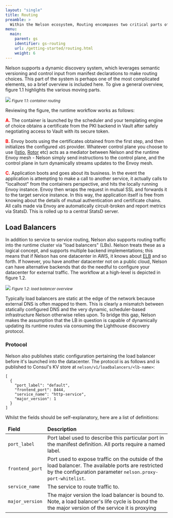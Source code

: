```yaml
---
layout: "single"
title: Routing
preamble: >
  Within the Nelson ecosystem, Routing encompases two critical parts of the system: internal communication (so-called service-to-service), and ingresses traffic from outside the dynamic environment via so-called "load balancers". Given Nelson's strong belief in immutable infrastructure, the way in which these routing systems operate are cutting edge, leverging the latest technology to get the job done effectively.
menu:
  main:
    parent: gs
    identifier: gs-routing
    url: /getting-started/routing.html
    weight: 6
---
```


Nelson supports a dynamic discovery system, which leverages semantic versioning and control input from manifest declarations to make routing choices. This part of the system is perhaps one of the most complicated elements, so a brief overview is included here. To give a general overview, figure 1.1 highlights the various moving parts.

<div class="clearing">
  <img src="/img/routing-design.png" />
  <small><em>Figure 1.1: container routing</em></small>
</div>

Reviewing the figure, the runtime workflow works as follows:

<span style="font-weight: bold; color: red">A.</span> The container is launched by the scheduler and your templating engine of choice obtains a certificate from the PKI backend in Vault after safely negotiating access to Vault with its secure token.

<span style="font-weight: bold; color: red">B.</span> Envoy boots using the certificates obtained from the first step, and then initializes the configured `xDS` provider. Whatever control plane you choose to use ([Istio](https://istio.io/), [Rotor](https://github.com/turbinelabs/rotor) etc) acts as a mediator between Nelson and the runtime Envoy mesh - Nelson simply send instructions to the control plane, and the control plane in turn dynamically streams updates to the Envoy mesh.

<span style="font-weight: bold; color: red">C.</span> Application boots and goes about its business. In the event the application is attempting to make a call to another service, it actually calls to "localhost" from the containers perspective, and hits the locally running Envoy instance. Envoy then wraps the request in mutual SSL and forwards it to the target service instance. In this way, the application itself is free from knowing about the details of mutual authentication and certificate chains. All calls made via Envoy are automatically circuit-broken and report metrics via StatsD. This is rolled up to a central StatsD server.

## Load Balancers

In addition to service to service routing, Nelson also supports routing traffic into the runtime cluster via "load balancers" (LBs). Nelson treats these as a logical concept, and supports multiple backend implementations; this means that if Nelson has one datacenter in AWS, it knows about [ELB](https://aws.amazon.com/elasticloadbalancing/) and so forth. If however, you have another datacenter not on a public cloud, Nelson can have alternative backends that do the needful to configure your datacenter for external traffic. The workflow at a high-level is depicted in figure 1.2.

<div class="clearing">
  <img src="/img/lbs.png" />
  <small><em>Figure 1.2: load balancer overview</em></small>
</div>

Typically load balancers are static at the edge of the network because external DNS is often mapped to them. This is clearly a mismatch between statically configured DNS and the very dynamic, scheduler-based infrastructure Nelson otherwise relies upon. To bridge this gap, Nelson makes the assumption that the LB in question is capable of dynamically updating its runtime routes via consuming the Lighthouse discovery protocol.

### Protocol

Nelson also publishes static configuration pertaining the load balancer before it's launched into the datacenter. The protocol is as follows and is published to Consul's KV store at `nelson/v1/loadbalancers/<lb-name>`:

```
[
  {
    "port_label": "default",
    "frontend_port": 8444,
    "service_name": "http-service",
    "major_version": 1
  }
]
```

Whilst the fields should be self-explanatory, here are a list of definitions:

<table class="table table-striped">
  <thead>
    <tr>
      <td width="20%"><strong>Field</strong></td>
      <td><strong>Description</strong></td>
    </tr>
  </thead>
  <tbody>
    <tr>
      <td><code>port_label</code></td>
      <td>Port label used to describe this particular port in the manifest definition. All ports require a named label.</td>
    </tr>
    <tr>
      <td><code>frontend_port</code></td>
      <td>Port used to expose traffic on the outside of the load balancer. The available ports are restricted by the configuration parameter <code>nelson.proxy-port-whitelist</code>.</td>
    </tr>
    <tr>
      <td><code>service_name</code></td>
      <td>The service to route traffic to.</td>
    </tr>
    <tr>
      <td><code>major_version</code></td>
      <td>The major version the load balancer is bound to. Note, a load balancer's life cycle is bound the the major version of the service it is proxying</td>
    </tr>
  </tbody>
</table>